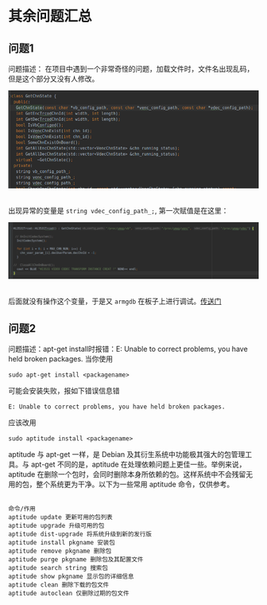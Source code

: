 # 其余问题汇总

## 问题1

问题描述： 在项目中遇到一个非常奇怪的问题，加载文件时，文件名出现乱码，但是这个部分又没有人修改。

<div align="center"> <img src="../pics/2019/Others_0.png"> </div><br>

出现异常的变量是 `string vdec_config_path_;`, 第一次赋值是在这里：

<div align="center"> <img src="../pics/2019/Others_1.png"> </div><br>

后面就没有操作这个变量，于是又 `armgdb` 在板子上进行调试。[传送门](https://github.com/believeszw/CS-Notes/blob/master/notes/问题记录/gdb调试TuMediaService.md)

## 问题2

问题描述：apt-get install时报错：E: Unable to correct problems, you have held broken packages.
当你使用
```shell
sudo apt-get install <packagename>
```
可能会安装失败，报如下错误信息错
```shell
E: Unable to correct problems, you have held broken packages.
```
应该改用
```shell
sudo aptitude install <packagename>
```
aptitude 与 apt-get 一样，是 Debian 及其衍生系统中功能极其强大的包管理工具。与 apt-get 不同的是，aptitude 在处理依赖问题上更佳一些。举例来说，aptitude 在删除一个包时，会同时删除本身所依赖的包。这样系统中不会残留无用的包，整个系统更为干净。以下为一些常用 aptitude 命令，仅供参考。 

```shell

命令/作用
aptitude update 更新可用的包列表
aptitude upgrade 升级可用的包
aptitude dist-upgrade 将系统升级到新的发行版
aptitude install pkgname 安装包
aptitude remove pkgname 删除包
aptitude purge pkgname 删除包及其配置文件
aptitude search string 搜索包
aptitude show pkgname 显示包的详细信息
aptitude clean 删除下载的包文件
aptitude autoclean 仅删除过期的包文件
```
